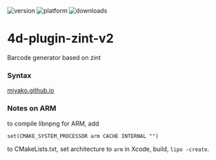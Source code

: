 ![version](https://img.shields.io/badge/version-18%2B-EB8E5F)
![platform](https://img.shields.io/static/v1?label=platform&message=mac-intel%20|%20mac-arm%20|%20win-64&color=blue)
![downloads](https://img.shields.io/github/downloads/miyako/4d-plugin-zint-v2/total)

# 4d-plugin-zint-v2
Barcode generator based on zint

### Syntax

[miyako.github.io](https://miyako.github.io/2019/11/27/4d-plugin-zint.html)

### Notes on ARM

to compile libnpng for ARM, add

```
set(CMAKE_SYSTEM_PROCESSOR arm CACHE INTERNAL "")
```

to CMakeLists.txt, set architecture to `arm` in Xcode, build, `lipo -create`.
